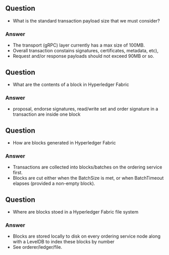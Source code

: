 
## Question
- What is the standard transaction payload size that we must consider?
### Answer
- The transport (gRPC) layer currently has a max size of 100MB.  
- Overall transaction constains signatures, certificates, metadata, etc),
- Request and/or response payloads should not exceed 90MB or so.

## Question
- What are the contents of a block in Hyperledger Fabric
### Answer
- proposal, endorse signatures, read/write set and order signature in a transaction are inside one block

## Question
- How are blocks generated in Hyperledger Fabric

### Answer
- Transactions are collected into blocks/batches on the ordering service first. 
- Blocks are cut either when the BatchSize is met, or when BatchTimeout elapses (provided a non-empty block).

## Question
- Where are blocks stoed in a Hyperledger Fabric file system

### Answer
- Blocks are stored locally to disk on every ordering service node along with a LevelDB to index these blocks by number 
- See orderer/ledger/file.


